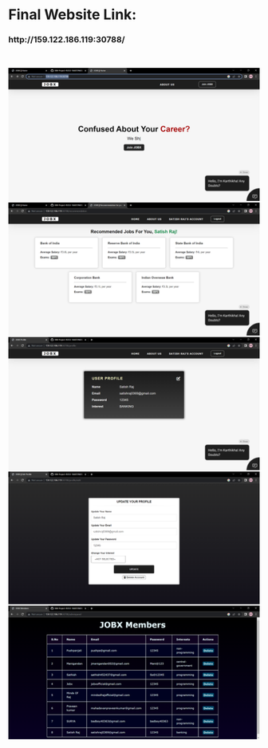 <h1>Final Website Link:</h1> <h3>http://159.122.186.119:30788/</h3>
</br>

![home](./FINAL%20CODE/Screenshots/home.png)
![recommendation](./FINAL%20CODE/Screenshots/recommendation.png)
![profile](./FINAL%20CODE/Screenshots/profile.png)
![edit](./FINAL%20CODE/Screenshots/edit.png)
![list](./FINAL%20CODE/Screenshots/list.png)
